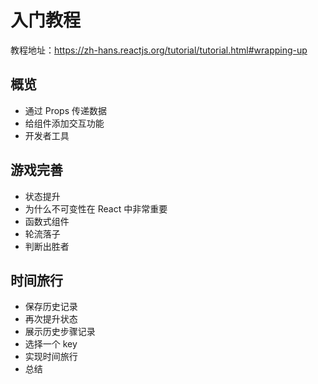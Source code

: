 # 入门教程
教程地址：https://zh-hans.reactjs.org/tutorial/tutorial.html#wrapping-up
## 概览
- 通过 Props 传递数据
- 给组件添加交互功能
- 开发者工具

## 游戏完善
- 状态提升
- 为什么不可变性在 React 中非常重要
- 函数式组件
- 轮流落子
- 判断出胜者


## 时间旅行
- 保存历史记录
- 再次提升状态
- 展示历史步骤记录
- 选择一个 key
- 实现时间旅行
- 总结
